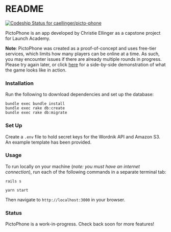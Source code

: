 # README

[![Codeship Status for caellinger/picto-phone](https://app.codeship.com/projects/c4d642b0-6be7-0138-fa1c-2a4bda735c4c/status?branch=master)](https://app.codeship.com/projects/394569)

PictoPhone is an app developed by Christie Ellinger as a capstone project for Launch Academy.

**Note**: PictoPhone was created as a proof-of-concept and uses free-tier services, which limits how many players can be online at a time. As such, you may encounter issues if there are already multiple rounds in progress. Please try again later, or click [here](https://vimeo.com/419779003) for a side-by-side demonstration of what the game looks like in action.

### Installation
Run the following to download dependencies and set up the database:
```
bundle exec bundle install
bundle exec rake db:create
bundle exec rake db:migrate
```

### Set Up
Create a `.env` file to hold secret keys for the Wordnik API and Amazon S3. An example template has been provided.

### Usage
To run locally on your machine (*note: you must have an internet connection*), run each of the following commands in a separate terminal tab:
```
rails s
```
```
yarn start
```
Then navigate to `http://localhost:3000` in your browser.

### Status
PictoPhone is a work-in-progress. Check back soon for more features!
